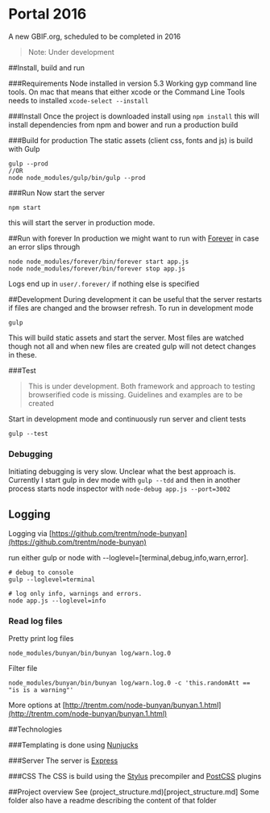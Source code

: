 # Portal 2016
A new GBIF.org, scheduled to be completed in 2016

> Note: Under development



##Install, build and run

###Requirements
Node installed in version 5.3
Working gyp command line tools. On mac that means that either xcode or the Command Line Tools needs to installed
`xcode-select --install`

###Install
Once the project is downloaded install using
`npm install`
this will install dependencies from npm and bower and run a production build

###Build for production
The static assets (client css, fonts and js) is build with Gulp
```
gulp --prod
//OR
node node_modules/gulp/bin/gulp --prod
```

###Run
Now start the server
```
npm start
```
this will start the server in production mode.

##Run with forever
In production we might want to run with [Forever](https://github.com/foreverjs/forever) in case an error slips through
```
node node_modules/forever/bin/forever start app.js
node node_modules/forever/bin/forever stop app.js
```
Logs end up in `user/.forever/` if nothing else is specified 




##Development
During development it can be useful that the server restarts if files are changed and the browser refresh. To run in development mode
```
gulp
```
This will build static assets and start the server.
Most files are watched though not all and when new files are created gulp will not detect changes in these.

###Test
> This is under development. Both framework and approach to testing browserified code is missing. Guidelines and examples are to be created

Start in development mode and continuously run server and client tests
```
gulp --test
```

### Debugging
Initiating debugging is very slow. Unclear what the best approach is. Currently I start gulp in dev mode with `gulp --tdd` and then in another process starts node inspector with `node-debug app.js --port=3002`


## Logging
Logging via [https://github.com/trentm/node-bunyan](https://github.com/trentm/node-bunyan)

run either gulp or node with --loglevel=[terminal,debug,info,warn,error].
```
# debug to console
gulp --loglevel=terminal

# log only info, warnings and errors.
node app.js --loglevel=info
```

###  Read log files
Pretty print log files

 ```
node_modules/bunyan/bin/bunyan log/warn.log.0
```
 
Filter file
 
 ```
node_modules/bunyan/bin/bunyan log/warn.log.0 -c 'this.randomAtt == "is is a warning"'
```


More options at [http://trentm.com/node-bunyan/bunyan.1.html](http://trentm.com/node-bunyan/bunyan.1.html)


##Technologies

###Templating
is done using [Nunjucks](https://mozilla.github.io/nunjucks/)

###Server 
The server is [Express](http://expressjs.com/)

###CSS
The CSS is build using the [Stylus](http://stylus-lang.com/) precompiler and [PostCSS](https://github.com/postcss/postcss) plugins






##Project overview
See (project_structure.md)[project_structure.md]
Some folder also have a readme describing the content of that folder


